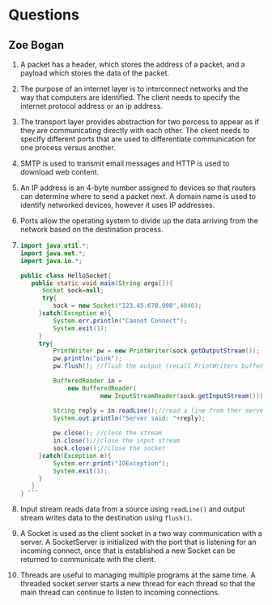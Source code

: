 # Questions
## Zoe Bogan
1. A packet has a header, which stores the address of a packet, and a payload which stores the data of the packet. 

2. The purpose of an internet layer is to interconnect networks and the way that computers are identified. The client needs to specify the internet protocol address or an ip address. 

3. The transport layer provides abstraction for two porcess to appear as if they are communicating directly with each other. The client needs to specify different ports that are used to differentiate communication for one process versus another. 

4. SMTP is used to transmit email messages and HTTP is used to download web content. 

5. An IP address is an 4-byte number assigned to devices so that routers can determine where to send a packet next. A domain name is used to identify networked devices, however it uses IP addresses.

6. Ports allow the operating system to divide up the data arriving from the network based on the destination process. 

7. ```java
   import java.util.*;
   import java.net.*;
   import java.io.*;

   public class HelloSocket{
      public static void main(String args[]){
         Socket sock=null;
         try{
            sock = new Socket("123.45.678.900",4040);
        }catch(Exception e){
            System.err.println("Cannot Connect");
            System.exit(1);
        }
        try{
            PrintWriter pw = new PrintWriter(sock.getOutputStream());
            pw.println("pink");
            pw.flush(); //flush the output (recall PrintWriters buffer)
   
            BufferedReader in =
                new BufferedReader(
                         new InputStreamReader(sock.getInputStream()));

            String reply = in.readLine();//read a line from ther server
            System.out.println("Server said: "+reply);
            
            pw.close(); //close the stream
            in.close();//close the input stream
            sock.close();//close the socket
        }catch(Exception e){
            System.err.print("IOException");
            System.exit(1);
        }
      }
   } ```

8. Input stream reads data from a source using ```readLine()``` and output stream writes data to the destination using ```flush()```. 

9. A Socket is used as the client socket in a two way communication with a server. A SocketServer is initialized with the port that is listening for an incoming connect, once that is established a new Socket can be returned to communicate with the client. 

10. Threads are useful to managing multiple programs at the same time. A threaded socket server starts a new thread for each thread so that the main thread can continue to listen to incoming connections.
